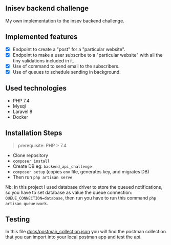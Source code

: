 ## Inisev backend challenge
My own implementation to the insev backend challenge.

## Implemented features
* [x] Endpoint to create a "post" for a "particular website".
* [x] Endpoint to make a user subscribe to a "particular website" with all the tiny validations included in it.
* [x] Use of command to send email to the subscribers.
* [x] Use of queues to schedule sending in background.

## Used technologies

- PHP 7.4
- Mysql
- Laravel 8
- Docker

## Installation Steps

> prerequisite: PHP > 7.4

* Clone repository
* `composer install`
* Create DB eg: `backend_api_challenge`
* `composer setup` (copies `env` file, generates key, and migrates DB)
* Then run ``` php artisan serve ```

Nb: In this project I used database driver to store the queued notifications, so you have to set database as value the queue connection: ``QUEUE_CONNECTION=database``, then run you have to run this command
``php artisan queue:work``.

## Testing
In this file [docs/postman_collection.json](docs/postman_collection.json) you will find the postman collection that you can import into your local postman app and test the api.






